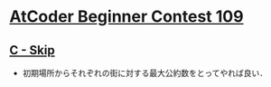 # [AtCoder Beginner Contest 109](https://atcoder.jp/contests/abc109/tasks)

## [C - Skip](https://atcoder.jp/contests/abc109/tasks/abc109_c)
- 初期場所からそれぞれの街に対する最大公約数をとってやれば良い．
